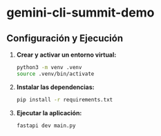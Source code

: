 # gemini-cli-summit-demo

## Configuración y Ejecución

1. **Crear y activar un entorno virtual:**
   ```bash
   python3 -m venv .venv
   source .venv/bin/activate
   ```

2. **Instalar las dependencias:**
   ```bash
   pip install -r requirements.txt
   ```

3. **Ejecutar la aplicación:**
   ```bash
   fastapi dev main.py
   ```

